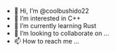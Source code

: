 - 👋 Hi, I’m @coolbushido22
- 👀 I’m interested in C++
- 🌱 I’m currently learning Rust
- 💞️ I’m looking to collaborate on ...
- 📫 How to reach me ...

<!---
coolbushido22/coolbushido22 is a ✨ special ✨ repository because its `README.md` (this file) appears on your GitHub profile.
You can click the Preview link to take a look at your changes.
--->
